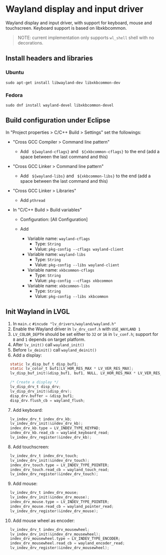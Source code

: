 # Wayland display and input driver

Wayland display and input driver, with support for keyboard, mouse and touchscreen.
Keyboard support is based on libxkbcommon.

> NOTE: current implementation only supports `wl_shell` shell with no decorations.


## Install headers and libraries

### Ubuntu

```
sudo apt-get install libwayland-dev libxkbcommon-dev
```

### Fedora

```
sudo dnf install wayland-devel libxkbcommon-devel
```


## Build configuration under Eclipse

In "Project properties > C/C++ Build > Settings" set the followings:

- "Cross GCC Compiler > Command line pattern"
  - Add ` ${wayland-cflags}` and ` ${xkbcommon-cflags}` to the end (add a space between the last command and this)


- "Cross GCC Linker > Command line pattern"
  - Add ` ${wayland-libs}` and ` ${xkbcommon-libs}`  to the end (add a space between the last command and this)


- "Cross GCC Linker > Libraries"
  - Add `pthread`


- In "C/C++ Build > Build variables"
  - Configuration: [All Configuration]

  - Add
    - Variable name: `wayland-cflags`
      - Type: `String`
      - Value: `pkg-config --cflags wayland-client`
    - Variable name: `wayland-libs`
      - Type: `String`
      - Value: `pkg-config --libs wayland-client`
    - Variable name: `xkbcommon-cflags`
      - Type: `String`
      - Value: `pkg-config --cflags xkbcommon`
    - Variable name: `xkbcommon-libs`
      - Type: `String`
      - Value: `pkg-config --libs xkbcommon`


## Init Wayland in LVGL

1. In `main.c` `#incude "lv_drivers/wayland/wayland.h"`
2. Enable the Wayland driver in `lv_drv_conf.h` with `USE_WAYLAND 1`
3. `LV_COLOR_DEPTH` should be set either to `32` or `16` in `lv_conf.h`;
   support for `8` and `1` depends on target platform.
4. After `lv_init()` call `wayland_init()`
5. Before `lv_deinit()` call `wayland_deinit()`
6. Add a display:
```c
  static lv_disp_buf_t disp_buf1;
  static lv_color_t buf1[LV_HOR_RES_MAX * LV_VER_RES_MAX];
  lv_disp_buf_init(&disp_buf1, buf1, NULL, LV_HOR_RES_MAX * LV_VER_RES_MAX);

  /* Create a display */
  lv_disp_drv_t disp_drv;
  lv_disp_drv_init(&disp_drv);
  disp_drv.buffer = &disp_buf1;
  disp_drv.flush_cb = wayland_flush;
```
7. Add keyboard:
```c
  lv_indev_drv_t indev_drv_kb;
  lv_indev_drv_init(&indev_drv_kb);
  indev_drv_kb.type = LV_INDEV_TYPE_KEYPAD;
  indev_drv_kb.read_cb = wayland_keyboard_read;
  lv_indev_drv_register(&indev_drv_kb);
```
8. Add touchscreen:
```c
  lv_indev_drv_t indev_drv_touch;
  lv_indev_drv_init(&indev_drv_touch);
  indev_drv_touch.type = LV_INDEV_TYPE_POINTER;
  indev_drv_touch.read_cb = wayland_touch_read;
  lv_indev_drv_register(&indev_drv_touch);
```
9. Add mouse:
```c
  lv_indev_drv_t indev_drv_mouse;
  lv_indev_drv_init(&indev_drv_mouse);
  indev_drv_mouse.type = LV_INDEV_TYPE_POINTER;
  indev_drv_mouse.read_cb = wayland_pointer_read;
  lv_indev_drv_register(&indev_drv_mouse);
```
10. Add mouse wheel as encoder:
```c
  lv_indev_drv_t indev_drv_mousewheel;
  lv_indev_drv_init(&indev_drv_mousewheel);
  indev_drv_mousewheel.type = LV_INDEV_TYPE_ENCODER;
  indev_drv_mousewheel.read_cb = wayland_encoder_read;
  lv_indev_drv_register(&indev_drv_mousewheel);
```
